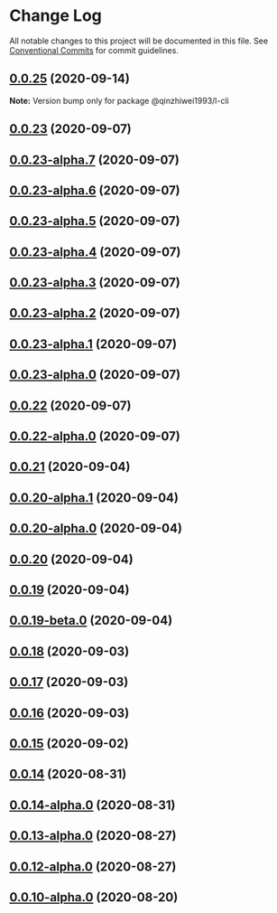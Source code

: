 # Change Log

All notable changes to this project will be documented in this file.
See [Conventional Commits](https://conventionalcommits.org) for commit guidelines.

## [0.0.25](https://github.com/qinzhiwei1993/lerna-repo-test/compare/v0.0.24...v0.0.25) (2020-09-14)

**Note:** Version bump only for package @qinzhiwei1993/l-cli





## [0.0.23](https://github.com/qinzhiwei1993/lerna-repo-test/compare/v0.0.23-alpha.7...v0.0.23) (2020-09-07)



## [0.0.23-alpha.7](https://github.com/qinzhiwei1993/lerna-repo-test/compare/v0.0.23-alpha.6...v0.0.23-alpha.7) (2020-09-07)



## [0.0.23-alpha.6](https://github.com/qinzhiwei1993/lerna-repo-test/compare/v0.0.23-alpha.5...v0.0.23-alpha.6) (2020-09-07)



## [0.0.23-alpha.5](https://github.com/qinzhiwei1993/lerna-repo-test/compare/v0.0.23-alpha.4...v0.0.23-alpha.5) (2020-09-07)



## [0.0.23-alpha.4](https://github.com/qinzhiwei1993/lerna-repo-test/compare/v0.0.23-alpha.3...v0.0.23-alpha.4) (2020-09-07)



## [0.0.23-alpha.3](https://github.com/qinzhiwei1993/lerna-repo-test/compare/v0.0.23-alpha.2...v0.0.23-alpha.3) (2020-09-07)



## [0.0.23-alpha.2](https://github.com/qinzhiwei1993/lerna-repo-test/compare/v0.0.23-alpha.1...v0.0.23-alpha.2) (2020-09-07)



## [0.0.23-alpha.1](https://github.com/qinzhiwei1993/lerna-repo-test/compare/v0.0.23-alpha.0...v0.0.23-alpha.1) (2020-09-07)



## [0.0.23-alpha.0](https://github.com/qinzhiwei1993/lerna-repo-test/compare/v0.0.22...v0.0.23-alpha.0) (2020-09-07)



## [0.0.22](https://github.com/qinzhiwei1993/lerna-repo-test/compare/v0.0.22-alpha.0...v0.0.22) (2020-09-07)



## [0.0.22-alpha.0](https://github.com/qinzhiwei1993/lerna-repo-test/compare/v0.0.21...v0.0.22-alpha.0) (2020-09-07)



## [0.0.21](https://github.com/qinzhiwei1993/lerna-repo-test/compare/v0.0.20-alpha.1...v0.0.21) (2020-09-04)



## [0.0.20-alpha.1](https://github.com/qinzhiwei1993/lerna-repo-test/compare/v0.0.20-alpha.0...v0.0.20-alpha.1) (2020-09-04)



## [0.0.20-alpha.0](https://github.com/qinzhiwei1993/lerna-repo-test/compare/v0.0.20...v0.0.20-alpha.0) (2020-09-04)



## [0.0.20](https://github.com/qinzhiwei1993/lerna-repo-test/compare/v0.0.19...v0.0.20) (2020-09-04)



## [0.0.19](https://github.com/qinzhiwei1993/lerna-repo-test/compare/v0.0.19-beta.0...v0.0.19) (2020-09-04)



## [0.0.19-beta.0](https://github.com/qinzhiwei1993/lerna-repo-test/compare/v0.0.18...v0.0.19-beta.0) (2020-09-04)



## [0.0.18](https://github.com/qinzhiwei1993/lerna-repo-test/compare/v0.0.17...v0.0.18) (2020-09-03)



## [0.0.17](https://github.com/qinzhiwei1993/lerna-repo-test/compare/v0.0.16...v0.0.17) (2020-09-03)



## [0.0.16](https://github.com/qinzhiwei1993/lerna-repo-test/compare/v0.0.15...v0.0.16) (2020-09-03)



## [0.0.15](https://github.com/qinzhiwei1993/lerna-repo-test/compare/v0.0.14...v0.0.15) (2020-09-02)



## [0.0.14](https://github.com/qinzhiwei1993/lerna-repo-test/compare/v0.0.14-alpha.0...v0.0.14) (2020-08-31)



## [0.0.14-alpha.0](https://github.com/qinzhiwei1993/lerna-repo-test/compare/v0.0.13-alpha.0...v0.0.14-alpha.0) (2020-08-31)



## [0.0.13-alpha.0](https://github.com/qinzhiwei1993/lerna-repo-test/compare/v0.0.12-alpha.0...v0.0.13-alpha.0) (2020-08-27)



## [0.0.12-alpha.0](https://github.com/qinzhiwei1993/lerna-repo-test/compare/v0.0.11-alpha.0...v0.0.12-alpha.0) (2020-08-27)



## [0.0.10-alpha.0](https://github.com/qinzhiwei1993/lerna-repo-test/compare/v0.0.9-alpha.0...v0.0.10-alpha.0) (2020-08-20)
